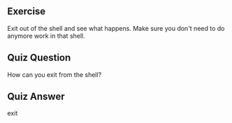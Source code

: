## Exercise

Exit out of the shell and see what happens. Make sure you don't need to do anymore work in that shell.

## Quiz Question

How can you exit from the shell?

## Quiz Answer

exit